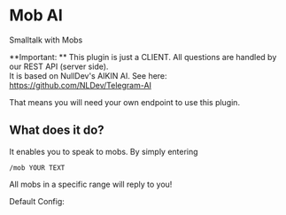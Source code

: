 # Mob AI

Smalltalk with Mobs

**Important: ** This plugin is just a CLIENT. All questions are handled by our REST API (server side). <br>
It is based on NullDev's AIKIN AI. See here: <br>
https://github.com/NLDev/Telegram-AI

That means you will need your own endpoint to use this plugin. 

## What does it do? 

It enables you to speak to mobs. By simply entering 

`/mob YOUR TEXT`

All mobs in a specific range will reply to you!

Default Config:  